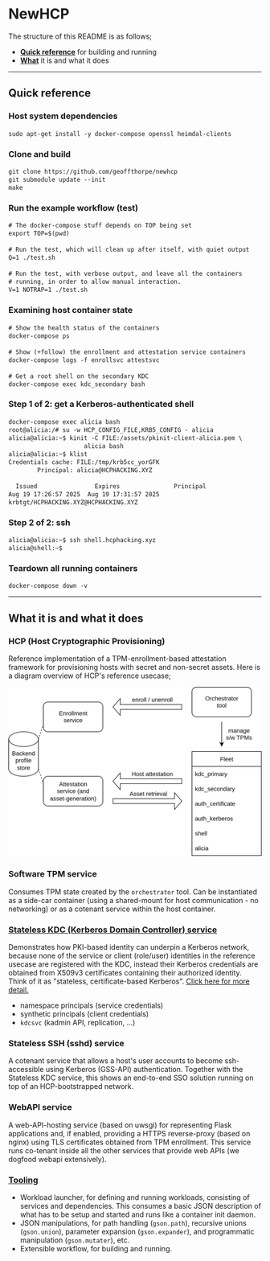 # NewHCP

The structure of this README is as follows;

* **[Quick reference](#quick-reference)** for building and running
* **[What](#what-it-is-and-what-it-does)** it is and what it does

---

## Quick reference

### Host system dependencies

```
sudo apt-get install -y docker-compose openssl heimdal-clients
```

### Clone and build

```
git clone https://github.com/geoffthorpe/newhcp
git submodule update --init
make
```

### Run the example workflow (test)

```
# The docker-compose stuff depends on TOP being set
export TOP=$(pwd)

# Run the test, which will clean up after itself, with quiet output
Q=1 ./test.sh

# Run the test, with verbose output, and leave all the containers
# running, in order to allow manual interaction.
V=1 NOTRAP=1 ./test.sh
```

### Examining host container state

```
# Show the health status of the containers
docker-compose ps

# Show (+follow) the enrollment and attestation service containers
docker-compose logs -f enrollsvc attestsvc

# Get a root shell on the secondary KDC
docker-compose exec kdc_secondary bash
```

### Step 1 of 2: get a Kerberos-authenticated shell

```
docker-compose exec alicia bash
root@alicia:/# su -w HCP_CONFIG_FILE,KRB5_CONFIG - alicia
alicia@alicia:~$ kinit -C FILE:/assets/pkinit-client-alicia.pem \
                     alicia bash
alicia@alicia:~$ klist
Credentials cache: FILE:/tmp/krb5cc_yorGFK
        Principal: alicia@HCPHACKING.XYZ

  Issued                Expires               Principal
Aug 19 17:26:57 2025  Aug 19 17:31:57 2025  krbtgt/HCPHACKING.XYZ@HCPHACKING.XYZ
```

### Step 2 of 2: ssh

```
alicia@alicia:~$ ssh shell.hcphacking.xyz
alicia@shell:~$
```

### Teardown all running containers

```
docker-compose down -v
```

---

## What it is and what it does

### HCP (Host Cryptographic Provisioning)

Reference implementation of a TPM-enrollment-based attestation framework for
provisioning hosts with secret and non-secret assets. Here is a diagram
overview of HCP's reference usecase;

![HCP overview diagram](doc/HCP.drawio.svg)

### Software TPM service

Consumes TPM state created by the `orchestrator` tool. Can be instantiated as a
side-car container (using a shared-mount for host communication - no
networking) or as a cotenant service within the host container.

### **[Stateless KDC (Kerberos Domain Controller) service](doc/stateless-kdc.md)**

Demonstrates how PKI-based identity can underpin a Kerberos network, because
none of the service or client (role/user) identities in the reference usecase
are registered with the KDC, instead their Kerberos credentials are obtained
from X509v3 certificates containing their authorized identity. Think of it as
"stateless, certificate-based Kerberos".
[Click here for more detail.](doc/stateless-kdc.md)

* namespace principals (service credentials)
* synthetic principals (client credentials)
* `kdcsvc` (kadmin API, replication, ...)

### Stateless SSH (sshd) service

A cotenant service that allows a host's user accounts to become ssh-accessible
using Kerberos (GSS-API) authentication. Together with the Stateless KDC
service, this shows an end-to-end SSO solution running on top of an
HCP-bootstrapped network.

### WebAPI service

A web-API-hosting service (based on uwsgi) for representing Flask applications
and, if enabled, providing a HTTPS reverse-proxy (based on nginx) using TLS
certificates obtained from TPM enrollment. This service runs co-tenant inside
all the other services that provide web APIs (we dogfood webapi extensively).

### **[Tooling](doc/tooling.md)**

* Workload launcher, for defining and running workloads, consisting of services
  and dependencies. This consumes a basic JSON description of what has to be
  setup and started and runs like a container init daemon.
* JSON manipulations, for path handling (`gson.path`), recursive unions
  (`gson.union`), parameter expansion (`gson.expander`), and programmatic
  manipulation (`gson.mutater`), etc.
* Extensible workflow, for building and running.
